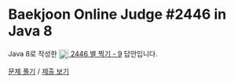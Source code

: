 # Baekjoon Online Judge #2446 in Java 8
Java 8로 작성한 [<img src="https://static.solved.ac/tier_small/3.svg" height="20" align="center">
2446 별 찍기 - 9](https://www.acmicpc.net/problem/2446) 답안입니다.

[문제 풀기](https://www.acmicpc.net/problem/2446) /
[제출 보기](https://www.acmicpc.net/source/88763086)
